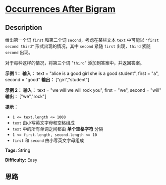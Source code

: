 # [Occurrences After Bigram][title]

## Description

给出第一个词 `first` 和第二个词 `second`，考虑在某些文本 `text` 中可能以 `"first second third"`
形式出现的情况，其中 `second` 紧随 `first` 出现，`third` 紧随 `second` 出现。

对于每种这样的情况，将第三个词 "`third`" 添加到答案中，并返回答案。



**示例 1：**
            **输入：** text = "alice is a good girl she is a good student", first = "a", second = "good"    **输出：** ["girl","student"]    

**示例 2：**
            **输入：** text = "we will we will rock you", first = "we", second = "will"    **输出：** ["we","rock"]    



**提示：**

  * `1 <= text.length <= 1000`
  * `text` 由小写英文字母和空格组成
  * `text` 中的所有单词之间都由 **单个空格字符** 分隔
  * `1 <= first.length, second.length <= 10`
  * `first` 和 `second` 由小写英文字母组成


**Tags:** String

**Difficulty:** Easy

## 思路

[title]: https://leetcode-cn.com/problems/occurrences-after-bigram
